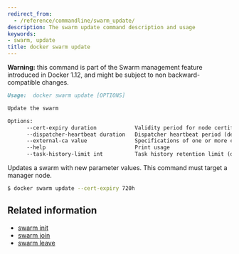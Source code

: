 ```yaml
---
redirect_from:
  - /reference/commandline/swarm_update/
description: The swarm update command description and usage
keywords:
- swarm, update
title: docker swarm update
---
```


**Warning:** this command is part of the Swarm management feature introduced in Docker 1.12, and might be subject to non backward-compatible changes.

```markdown
Usage:  docker swarm update [OPTIONS]

Update the swarm

Options:
      --cert-expiry duration            Validity period for node certificates (default 2160h0m0s)
      --dispatcher-heartbeat duration   Dispatcher heartbeat period (default 5s)
      --external-ca value               Specifications of one or more certificate signing endpoints
      --help                            Print usage
      --task-history-limit int          Task history retention limit (default 5)
```

Updates a swarm with new parameter values. This command must target a manager node.


```bash
$ docker swarm update --cert-expiry 720h
```

## Related information

* [swarm init](swarm_init.md)
* [swarm join](swarm_join.md)
* [swarm leave](swarm_leave.md)
